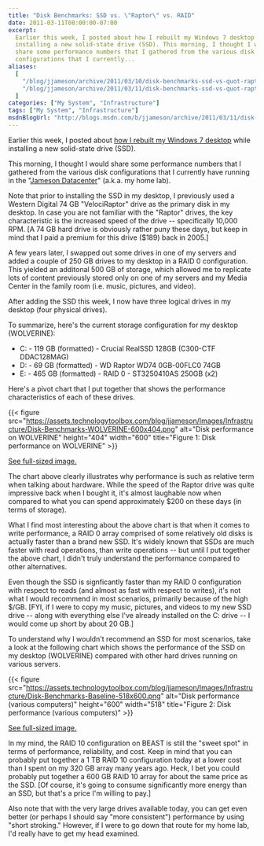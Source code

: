 ```yaml
---
title: "Disk Benchmarks: SSD vs. \"Raptor\" vs. RAID"
date: 2011-03-11T08:00:00-07:00
excerpt:
  Earlier this week, I posted about how I rebuilt my Windows 7 desktop while
  installing a new solid-state drive (SSD). This morning, I thought I would
  share some performance numbers that I gathered from the various disk
  configurations that I currently...
aliases:
  [
    "/blog/jjameson/archive/2011/03/10/disk-benchmarks-ssd-vs-quot-raptor-quot-vs-raid.aspx",
    "/blog/jjameson/archive/2011/03/11/disk-benchmarks-ssd-vs-quot-raptor-quot-vs-raid.aspx",
  ]
categories: ["My System", "Infrastructure"]
tags: ["My System", "Infrastructure"]
msdnBlogUrl: "http://blogs.msdn.com/b/jjameson/archive/2011/03/11/disk-benchmarks-ssd-vs-quot-raptor-quot-vs-raid.aspx"
---
```


Earlier this week, I posted about
[how I rebuilt my Windows 7 desktop](/blog/jjameson/2011/03/09/windows-7-sp1-ssd-rebuild-and-maxpatchcachesize-0)
while installing a new solid-state drive (SSD).

This morning, I thought I would share some performance numbers that I gathered
from the various disk configurations that I currently have running in the
"[Jameson Datacenter](/blog/jjameson/2009/09/14/the-jameson-datacenter)" (a.k.a.
my home lab).

Note that prior to installing the SSD in my desktop, I previously used a Western
Digital 74 GB "VelociRaptor" drive as the primary disk in my desktop. In case
you are not familiar with the "Raptor" drives, the key characteristic is the
increased speed of the drive -- specifically 10,000 RPM. [A 74 GB hard drive is
obviously rather puny these days, but keep in mind that I paid a premium for
this drive ($189) back in 2005.]

A few years later, I swapped out some drives in one of my servers and added a
couple of 250 GB drives to my desktop in a RAID 0 configuration. This yielded an
additonal 500 GB of storage, which allowed me to replicate lots of content
previously stored only on one of my servers and my Media Center in the family
room (i.e. music, pictures, and video).

After adding the SSD this week, I now have three logical drives in my desktop
(four physical drives).

To summarize, here's the current storage configuration for my desktop
(WOLVERINE):

- C: - 119 GB (formatted) - Crucial RealSSD 128GB (C300-CTF DDAC128MAG)
- D: - 69 GB (formatted) - WD Raptor WD74 0GB-00FLC0 74GB
- E: - 465 GB (formatted) - RAID 0 - ST3250410AS 250GB (x2)

Here's a pivot chart that I put together that shows the performance
characteristics of each of these drives.

{{< figure
src="https://assets.technologytoolbox.com/blog/jjameson/Images/Infrastructure/Disk-Benchmarks-WOLVERINE-600x404.png"
alt="Disk performance on WOLVERINE" height="404" width="600"
title="Figure 1: Disk performance on WOLVERINE" >}}

[See full-sized image.](https://assets.technologytoolbox.com/blog/jjameson/Images/Infrastructure/Disk-Benchmarks-WOLVERINE-823x554.png)

The chart above clearly illustrates why performance is such as relative term
when talking about hardware. While the speed of the Raptor drive was quite
impressive back when I bought it, it's almost laughable now when compared to
what you can spend approximately $200 on these days (in terms of storage).

What I find most interesting about the above chart is that when it comes to
write performance, a RAID 0 array comprised of some relatively old disks is
actually faster than a brand new SSD. It's widely known that SSDs are much
faster with read operations, than write operations -- but until I put together
the above chart, I didn't truly understand the performance compared to other
alternatives.

Even though the SSD is signficantly faster than my RAID 0 configuration with
respect to reads (and almost as fast with respect to writes), it's not what I
would recommend in most scenarios, primarily because of the high $/GB. [FYI, if
I were to copy my music, pictures, and videos to my new SSD drive -- along with
everything else I've already installed on the C: drive -- I would come up short
by about 20 GB.]

To understand why I wouldn't recommend an SSD for most scenarios, take a look at
the following chart which shows the performance of the SSD on my desktop
(WOLVERINE) compared with other hard drives running on various servers.

{{< figure
src="https://assets.technologytoolbox.com/blog/jjameson/Images/Infrastructure/Disk-Benchmarks-Baseline-518x600.png"
alt="Disk performance (various computers)" height="600" width="518"
title="Figure 2: Disk performance (various computers)" >}}

[See full-sized image.](https://assets.technologytoolbox.com/blog/jjameson/Images/Infrastructure/Disk-Benchmarks-Baseline-823x954.png)

In my mind, the RAID 10 configuration on BEAST is still the "sweet spot" in
terms of performance, reliability, and cost. Keep in mind that you can probably
put together a 1 TB RAID 10 configuration today at a lower cost than I spent on
my 320 GB array many years ago. Heck, I bet you could probably put together a
600 GB RAID 10 array for about the same price as the SSD. [Of course, it's going
to consume significantly more energy than an SSD, but that's a price I'm willing
to pay.]

Also note that with the very large drives available today, you can get even
better (or perhaps I should say "more consistent") performance by using "short
stroking." However, if I were to go down that route for my home lab, I'd really
have to get my head examined.
